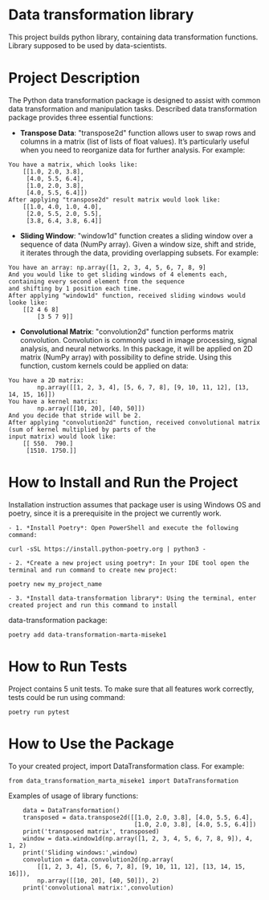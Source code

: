 # Data transformation library
This project builds python library, containing data transformation functions. 
Library supposed to be used by data-scientists.

# Project Description
The Python data transformation package is designed to assist with common data 
transformation and manipulation tasks. Described data transformation package
provides three essential functions:
* **Transpose Data**: "transpose2d" function allows user to swap rows and columns in a matrix
(list of lists of float values). It’s particularly useful when you need to reorganize data for further
analysis. For example:
```  
You have a matrix, which looks like:
    [[1.0, 2.0, 3.8],
     [4.0, 5.5, 6.4],
     [1.0, 2.0, 3.8], 
     [4.0, 5.5, 6.4]])
After applying "transpose2d" result matrix would look like:
    [[1.0, 4.0, 1.0, 4.0], 
     [2.0, 5.5, 2.0, 5.5], 
     [3.8, 6.4, 3.8, 6.4]]  
```

* **Sliding Window**: "window1d" function creates a sliding window over a sequence of data (NumPy array).
Given a window size, shift and stride, it iterates through the data, providing overlapping subsets. 
For example:
```
You have an array: np.array([1, 2, 3, 4, 5, 6, 7, 8, 9]
And you would like to get sliding windows of 4 elements each, containing every second element from the sequence
and shifting by 1 position each time.
After applying "window1d" function, received sliding windows would looke like:
    [[2 4 6 8]
        [3 5 7 9]]
```
* **Convolutional Matrix**: "convolution2d" function performs matrix convolution. Convolution is commonly used
in image processing, signal analysis, and neural networks. In this package, it will be applied on 2D matrix 
(NumPy array) with possibility to define stride. Using this function, custom kernels could be applied on data:
```
You have a 2D matrix: 
        np.array([[1, 2, 3, 4], [5, 6, 7, 8], [9, 10, 11, 12], [13, 14, 15, 16]])
You have a kernel matrix:
        np.array([[10, 20], [40, 50]])
And you decide that stride will be 2.
After applying "convolution2d" function, received convolutional matrix (sum of kernel multiplied by parts of the
input matrix) would look like:
    [[ 550.  790.]
     [1510. 1750.]]
```

# How to Install and Run the Project
Installation instruction assumes that package user is using Windows OS and poetry, since it is a prerequisite in the
project we currently work.

    - 1. *Install Poetry*: Open PowerShell and execute the following command:
```
curl -sSL https://install.python-poetry.org | python3 -
```
    - 2. *Create a new project using poetry*: In your IDE tool open the terminal and run command to create new project:
```
poetry new my_project_name
```
    - 3. *Install data-transformation library*: Using the terminal, enter created project and run this command to install
data-transformation package:
```
poetry add data-transformation-marta-miseke1
```
# How to Run Tests

Project contains 5 unit tests. To make sure that all features work correctly, tests could be run using command:
```
poetry run pytest
```
# How to Use the Package
To your created project, import DataTransformation class. For example:
```
from data_transformation_marta_miseke1 import DataTransformation
```
Examples of usage of library functions:
```
    data = DataTransformation()
    transposed = data.transpose2d([[1.0, 2.0, 3.8], [4.0, 5.5, 6.4],
                                   [1.0, 2.0, 3.8], [4.0, 5.5, 6.4]])
    print('transposed matrix', transposed)
    window = data.window1d(np.array([1, 2, 3, 4, 5, 6, 7, 8, 9]), 4, 1, 2)
    print('Sliding windows:',window)
    convolution = data.convolution2d(np.array(
        [[1, 2, 3, 4], [5, 6, 7, 8], [9, 10, 11, 12], [13, 14, 15, 16]]),
        np.array([[10, 20], [40, 50]]), 2)
    print('convolutional matrix:',convolution)
```